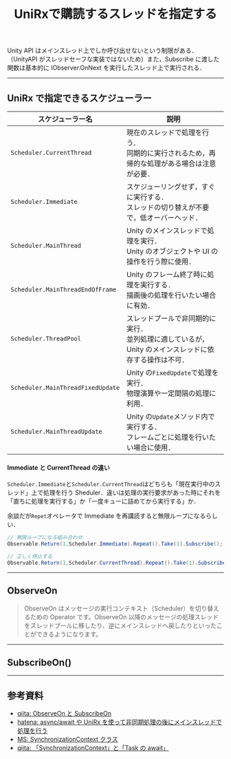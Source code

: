 ﻿---
title: UniRxで購読するスレッドを指定する
categories: [Unity]
tags:
  - Unity
  - UniRx
  - 非同期
  - スレッド
image:
  path: /assets/thumbnails/logo_unity.png
---

Unity API はメインスレッド上でしか呼び出せないという制限がある．（UnityAPI がスレッドセーフな実装ではないため）また，Subscribe に渡した関数は基本的に IObserver.OnNext を実行したスレッド上で実行される．


---
## UniRx で指定できるスケジューラー

| **スケジューラー名**              | **説明**                                                                                                 |
| --------------------------------- | -------------------------------------------------------------------------------------------------------- |
| `Scheduler.CurrentThread`         | 現在のスレッドで処理を行う．<br>同期的に実行されるため，再帰的な処理がある場合は注意が必要．             |
| `Scheduler.Immediate`             | スケジューリングせず，すぐに実行する．<br>スレッドの切り替えが不要で，低オーバーヘッド．                 |
| `Scheduler.MainThread`            | Unity のメインスレッドで処理を実行．<br>Unity のオブジェクトや UI の操作を行う際に使用．                 |
| `Scheduler.MainThreadEndOfFrame`  | Unity のフレーム終了時に処理を実行する．<br>描画後の処理を行いたい場合に有効．                           |
| `Scheduler.ThreadPool`            | スレッドプールで非同期的に実行．<br>並列処理に適しているが，Unity のメインスレッドに依存する操作は不可． |
| `Scheduler.MainThreadFixedUpdate` | Unity の`FixedUpdate`で処理を実行．<br>物理演算や一定間隔の処理に利用．                                  |
| `Scheduler.MainThreadUpdate`      | Unity の`Update`メソッド内で実行する．<br>フレームごとに処理を行いたい場合に使用．                       |

#### Immediate と CurrentThread の違い

`Scheduler.Immediate`と`Scheduler.CurrentThread`はどちらも「現在実行中のスレッド」上で処理を行う Sheduler．違いは処理の実行要求があった時にそれを「直ちに処理を実行する」か「一度キューに詰めてから実行する」か．

余談だが`Repet`オペレータで Immediate を再講読すると無限ループになるらしい．

```cs
// 無限ループになる組み合わせ
Observable.Return(1,Scheduler.Immediate).Repeat().Take(1).Subscribe();

// 正しく停止する
Observable.Return(1,Scheduler.CurrentThread).Repeat().Take(1).Subscribe();
```


--- 
## ObserveOn

> ObserveOn はメッセージの実行コンテキスト（Scheduler）を切り替えるための Operator です。ObserveOn 以降のメッセージの処理スレッドをスレッドプールに移したり、逆にメインスレッドへ戻したりといったことができるようになります。


---
## SubscribeOn()




--- 
## 参考資料

- [qiita: ObserveOn と SubscribeOn](https://qiita.com/yaegaki/items/3189c799f6b80800c02d)
- [hatena: async/await や UniRx を使って非同期処理の後にメインスレッドで処理を行う](https://bluebirdofoz.hatenablog.com/entry/2020/12/03/232318)
- [MS: SynchronizationContext クラス](https://learn.microsoft.com/ja-jp/dotnet/api/system.threading.synchronizationcontext?view=net-9.0)
- [qiita: 「SynchronizationContext」と「Task の await」](https://qiita.com/toRisouP/items/a2c1bb1b0c4f73366bc6)
